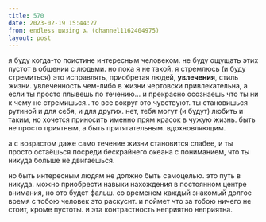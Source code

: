 ```yaml
---
title: 570
date: 2023-02-19 15:44:27
from: endless шизing ⍼ (channel1162404975)
layout: post
---
```


я буду когда-то поистине интересным человеком. не буду ощущать этих пустот в общении с людьми.
но пока я не такой. я стремлюсь (и буду стремиться) это исправлять, приобретая людей, **увлечения**, стиль жизни. увлеченность чем-либо в жизни чертовски привлекательна, а если ты просто плывешь по течению... и прекрасно осознаешь что ты ни к чему не стремишься.. то все вокруг это чувствуют. ты становишься рутиной и для себя, и для других. нет, тебя могут (и будут) любить и таким, но хочется приносить именно прям красок в чужую жизнь. быть не просто приятным, а быть притягательным. вдохновляющим.

а с возрастом даже само течение жизни становится слабее, и ты просто остаёшься посреди бескрайнего океана с пониманием, что ты никуда больше не двигаешься.

но быть интересным людям не должно быть самоцелью. это путь в никуда. можно приобрести навыки нахождения в постоянном центре внимания, но это будет фальш. со временем каждый знакомый долгое время с тобою человек это раскусит. и поймет что за тобою ничего не стоит, кроме пустоты. и эта контрастность неприятно неприятна.
